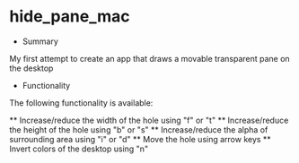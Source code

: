 # hide_pane_mac

* Summary

My first attempt to create an app that draws a movable transparent pane on the desktop
 
* Functionality

The following functionality is available:

** Increase/reduce the width of the hole using "f" or "t"
** Increase/reduce the height of the hole using "b" or "s"
** Increase/reduce the alpha of surrounding area using
    "i" or "d"
** Move the hole using arrow keys
** Invert colors of the desktop using "n"
